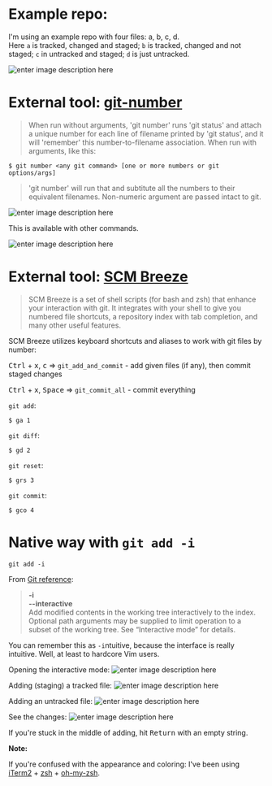 # Example repo:
I'm using an example repo with four files: a, b, c, d.  
Here `a` is tracked, changed and staged; `b` is tracked, changed and not staged; `c` in untracked and staged; `d` is just untracked.

![enter image description here][1]
# External tool: [git-number][2]

> When run without arguments, 'git number' runs 'git status' and attach a unique number for each line of filename printed by 'git status', and it will 'remember' this number-to-filename association. When run with arguments, like this:

    $ git number <any git command> [one or more numbers or git options/args]

>'git number' will run that <any git command> and subtitute all the numbers to their equivalent filenames. Non-numeric argument are passed intact to git.

![enter image description here][3]

This is available with other commands.

![enter image description here][4]

# External tool: [SCM Breeze][5]

> SCM Breeze is a set of shell scripts (for bash and zsh) that enhance your interaction with git. It integrates with your shell to give you numbered file shortcuts, a repository index with tab completion, and many other useful features.

SCM Breeze utilizes keyboard shortcuts and aliases to work with git files by number:

<kbd>Ctrl</kbd> + <kbd>x</kbd>, <kbd>c</kbd> => `git_add_and_commit` - add given files (if any), then commit staged changes

<kbd>Ctrl</kbd> + <kbd>x</kbd>, <kbd>Space</kbd> => `git_commit_all` - commit everything


`git add`:

    $ ga 1

`git diff`:

    $ gd 2

`git reset`:

    $ grs 3

`git commit`:

    $ gco 4

# Native way with `git add -i`

    git add -i

From [Git reference][6]:
> **-i**  
> **--interactive**  
> Add modified contents in the working tree interactively to the index. Optional path arguments may be supplied to limit operation to a subset of the working tree. See “Interactive mode” for details.

You can remember this as `-i`ntuitive, because the interface is really intuitive. Well, at least to hardcore Vim users.

Opening the interactive mode:
![enter image description here][7]

Adding (staging) a tracked file:
![enter image description here][8]

Adding an untracked file:
![enter image description here][9]

See the changes:
![enter image description here][10]

If you're stuck in the middle of adding, hit <kbd>Return</kbd> with an empty string.


**Note:**

If you're confused with the appearance and coloring: I've been using [iTerm2][11] + [zsh][12] + [oh-my-zsh][13].


  [1]: http://i.stack.imgur.com/XmH5P.png
  [2]: https://github.com/holygeek/git-number
  [3]: http://i.stack.imgur.com/BceGK.png
  [4]: http://i.stack.imgur.com/B7lj0.png
  [5]: https://github.com/ndbroadbent/scm_breeze
  [6]: http://www.git-scm.com/docs/git-add
  [7]: http://i.stack.imgur.com/GUAxo.png
  [8]: http://i.stack.imgur.com/62E6D.png
  [9]: http://i.stack.imgur.com/XNcsU.png
  [10]: http://i.stack.imgur.com/kAky1.png
  [11]: https://iterm2.com/
  [12]: http://www.zsh.org/
  [13]: https://github.com/robbyrussell/oh-my-zsh

